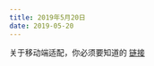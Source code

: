 ```yaml
---
title: 2019年5月20日
date: 2019-05-20
---
```


关于移动端适配，你必须要知道的 [链接](https://mp.weixin.qq.com/s?__biz=MjM5MzMyNzg0MA==&mid=2650403663&idx=2&sn=27b927343760abbbcf3048925dd7e080)